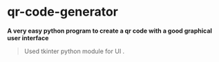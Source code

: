 # qr-code-generator

__A very easy python program to create a qr code with a good graphical user interface__
>Used tkinter python module for UI .

